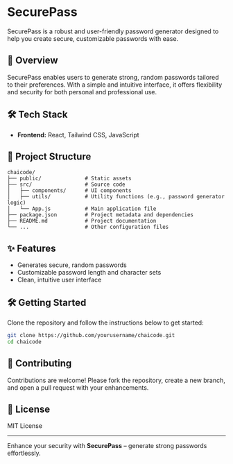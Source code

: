 # SecurePass

SecurePass is a robust and user-friendly password generator designed to help you create secure, customizable passwords with ease.

## 🚀 Overview

SecurePass enables users to generate strong, random passwords tailored to their preferences. With a simple and intuitive interface, it offers flexibility and security for both personal and professional use.

## 🛠️ Tech Stack

- **Frontend:** React, Tailwind CSS, JavaScript

## 📁 Project Structure

```
chaicode/
├── public/              # Static assets
├── src/                 # Source code
│   ├── components/      # UI components
│   ├── utils/           # Utility functions (e.g., password generator logic)
│   └── App.js           # Main application file
├── package.json         # Project metadata and dependencies
├── README.md            # Project documentation
└── ...                  # Other configuration files
```

## ✨ Features

- Generates secure, random passwords
- Customizable password length and character sets
- Clean, intuitive user interface

## 🛠️ Getting Started

Clone the repository and follow the instructions below to get started:

```bash
git clone https://github.com/yourusername/chaicode.git
cd chaicode
```

## 🤝 Contributing

Contributions are welcome! Please fork the repository, create a new branch, and open a pull request with your enhancements.

## 📄 License

MIT License

---

Enhance your security with **SecurePass** – generate strong passwords effortlessly.